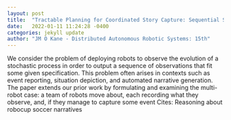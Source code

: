 ```yaml
---
layout: post
title:  "Tractable Planning for Coordinated Story Capture: Sequential Stochastic Decoupling"
date:   2022-01-11 11:24:28 -0400
categories: jekyll update
author: "JM O Kane - Distributed Autonomous Robotic Systems: 15th"
---
```

We consider the problem of deploying robots to observe the evolution of a stochastic process in order to output a sequence of observations that fit some given specification. This problem often arises in contexts such as event reporting, situation depiction, and automated narrative generation. The paper extends our prior work by formulating and examining the multi-robot case: a team of robots move about, each recording what they observe, and, if they manage to capture some event Cites: Reasoning about robocup soccer narratives